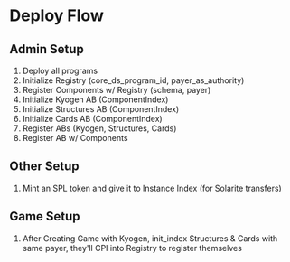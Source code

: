# Deploy Flow

## Admin Setup
1. Deploy all programs
2. Initialize Registry (core_ds_program_id, payer_as_authority)
3. Register Components w/ Registry (schema, payer)
4. Initialize Kyogen AB (ComponentIndex)
5. Initialize Structures AB (ComponentIndex) 
6. Initialize Cards AB (ComponentIndex)
7. Register ABs  (Kyogen, Structures, Cards)
8. Register AB w/ Components

## Other Setup
1. Mint an SPL token and give it to Instance Index (for Solarite transfers)

## Game Setup
1. After Creating Game with Kyogen, init_index Structures & Cards with same payer, they'll CPI into Registry to register themselves
